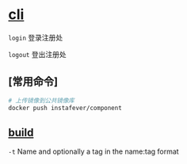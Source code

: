 # [cli](https://docs.docker.com/engine/reference/commandline/cli/)

`login` 登录注册处

`logout` 登出注册处

## [常用命令]

```bash
# 上传镜像到公共镜像库
docker push instafever/component
```

## [build](https://docs.docker.com/engine/reference/commandline/build/)

`-t` Name and optionally a tag in the name:tag format
